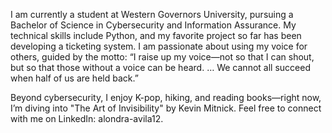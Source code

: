 I am currently a student at Western Governors University, pursuing a Bachelor of Science in Cybersecurity and Information Assurance. My technical skills include Python, and my favorite project so far has been developing a ticketing system. I am passionate about using my voice for others, guided by the motto: “I raise up my voice—not so that I can shout, but so that those without a voice can be heard. … We cannot all succeed when half of us are held back.”

Beyond cybersecurity, I enjoy K-pop, hiking, and reading books—right now, I’m diving into "The Art of Invisibility" by Kevin Mitnick. Feel free to connect with me on LinkedIn: alondra-avila12.


